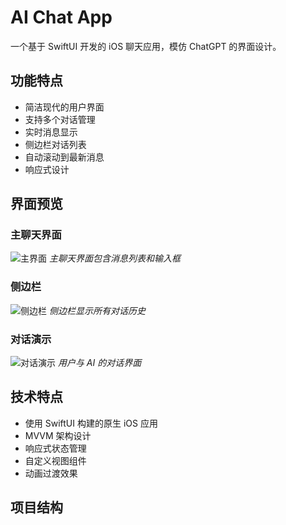 # AI Chat App

一个基于 SwiftUI 开发的 iOS 聊天应用，模仿 ChatGPT 的界面设计。

## 功能特点

- 简洁现代的用户界面
- 支持多个对话管理
- 实时消息显示
- 侧边栏对话列表
- 自动滚动到最新消息
- 响应式设计

## 界面预览

### 主聊天界面

![主界面](Screenshots/main.png)
_主聊天界面包含消息列表和输入框_

### 侧边栏

![侧边栏](Screenshots/sidebar.png)
_侧边栏显示所有对话历史_

### 对话演示

![对话演示](Screenshots/chat.png)
_用户与 AI 的对话界面_

## 技术特点

- 使用 SwiftUI 构建的原生 iOS 应用
- MVVM 架构设计
- 响应式状态管理
- 自定义视图组件
- 动画过渡效果

## 项目结构

